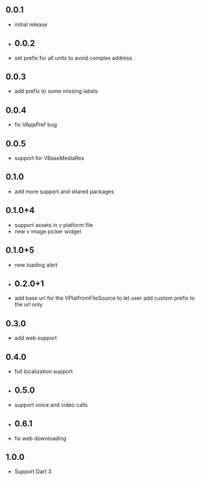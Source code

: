 ## 0.0.1

- initial release
- ## 0.0.2
- set prefix for all units to avoid complex address

## 0.0.3

- add prefix to some missing labels

## 0.0.4

- fix VAppPref bug

## 0.0.5

- support for VBaseMediaRes

## 0.1.0

- add more support and shared packages

## 0.1.0+4

- support assets in v platform file
- new v image picker widget

## 0.1.0+5

- new loading alert
- ## 0.2.0+1

- add base url for the VPlatfromFileSource to let user add custom prefix to the url only

## 0.3.0

- add web support

## 0.4.0

- full localization support
- ## 0.5.0
- support voice and video calls
- ## 0.6.1
- fix web downloading
## 1.0.0
- Support Dart 3